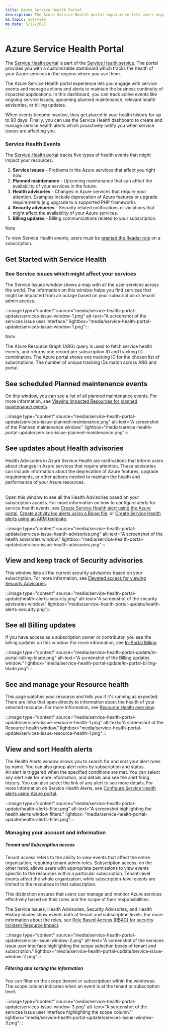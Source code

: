 ```yaml
---
title: Azure Service Health Portal
description: The Azure Service Health portal experience lets users engage with service events and manage actions to maintain the business continuity of impacted applications.
ms.topic: overview
ms.date: 5/12/2025
---
```


# Azure Service Health Portal
The [Service Health portal](https://portal.azure.com/#view/Microsoft_Azure_Health/AzureHealthBrowseBlade/~/serviceIssues) is part of the [Service Health service](overview.md). The portal provides you with a customizable dashboard which tracks the health of your Azure services in the regions where you use them. 

The Azure Service Health portal experience lets you engage with service events and manage actions and alerts to maintain the business continuity of impacted applications. In this dashboard, you can track active events like ongoing service issues, upcoming planned maintenance, relevant health advisories, or billing updates. 

When events become inactive, they get placed in your health history for up to 90 days. Finally, you can use the Service Health dashboard to create and manage service health alerts which proactively notify you when service issues are affecting you.

### Service Health Events

The [Service Health portal](https://portal.azure.com/#view/Microsoft_Azure_Health/AzureHealthBrowseBlade/~/serviceIssues) tracks five types of health events that might impact your resources:

1. **Service issues** - Problems in the Azure services that affect you right now. 
2. **Planned maintenance** - Upcoming maintenance that can affect the availability of your services in the future.  
3. **Health advisories** - Changes in Azure services that require your attention. Examples include deprecation of Azure features or upgrade requirements (e.g upgrade to a supported PHP framework).
4. **Security advisories** - Security related notifications or violations that might affect the availability of your Azure services.
1. **Billing updates** - Billing communications related to your subscription.

> [!NOTE]
> To view Service Health events, users must be [granted the Reader role](/azure/role-based-access-control/role-assignments-portal) on a subscription.


## Get Started with Service Health


### See Service issues which might affect your services
The Service Issues window shows a map with all the user services across the world. The information on this window helps you find services that might be impacted from an outage based on your subscription or tenant admin access.

:::image type="content" source="media/service-health-portal-update/services-issue-window-1.png" alt-text="A screenshot of the services issue user interface." lightbox="media/service-health-portal-update/services-issue-window-1.png":::



> [!NOTE]
>The Azure Resource Graph (ARG) query is used to fetch service health events, and returns one record per subscription ID and tracking ID combination.
>The Azure portal shows one tracking ID for the chosen list of subscriptions.
>The number of unique tracking IDs match across ARG and portal.



<!--
##### Issues Details
The issues details look and feel has been updated, for better readability. 
-->

## See scheduled Planned maintenance events

On this window, you can see a list of all planned maintenance events. For more information, see [Viewing Impacted Resources for planned maintenance events](impacted-resources-planned-maintenance.md).

:::image type="content" source="media/service-health-portal-update/services-issue-planned-maintenance.png" alt-text="A screenshot of the Planned maintenance window." lightbox="media/service-health-portal-update/services-issue-planned-maintenance.png":::

## See updates about Health advisories
Health Advisories in Azure Service Health are notifications that inform users about changes in Azure services that require attention. These advisories can include information about the deprecation of Azure features, upgrade requirements, or other actions needed to maintain the health and performance of your Azure resources.

<br>Open this window to see all the Health Advisories based on your subscription access. For more information on how to configure alerts for service health events, see [Create Service Health alert using the Azure portal](alerts-activity-log-service-notifications.md), [Create activity log alerts using a Bicep file](alerts-activity-log-service-notifications-bicep.md), or [Create Service Health alerts using an ARM template](alerts-activity-log-service-notifications-arm.md).

:::image type="content" source="media/service-health-portal-update/services-issue-health-advisories.png" alt-text="A screenshot of the health advisories window." lightbox="media/service-health-portal-update/services-issue-health-advisories.png":::

## View and keep track of Security advisories
This window lists all the current security advisories based on your subscription. For more information, see [Elevated access for viewing Security Advisories](security-advisories-elevated-access.md).

:::image type="content" source="media/service-health-portal-update/health-alerts-security.png" alt-text="A screenshot of the security advisories window." lightbox="media/service-health-portal-update/health-alerts-security.png":::


## See all Billing updates
If you have access as a subscription owner or contributor, you see the billing updates on this window. For more information, see [In-Portal Billing](billing-elevated-access.md).

:::image type="content" source="media/service-health-portal-update/in-portal-billing-blade.png" alt-text="A screenshot of the Billing updates window." lightbox="media/service-health-portal-update/in-portal-billing-blade.png":::


## See and manage your Resource health
This page watches your resource and tells you if it's running as expected. There are links that open directly to information about the health of your selected resource. For more information, see [Resource Health overview](resource-health-overview.md).

:::image type="content" source="media/service-health-portal-update/services-issue-resource-health-1.png" alt-text="A screenshot of the Resource health window." lightbox="media/service-health-portal-update/services-issue-resource-health-1.png":::

## View and sort Health alerts

The Health Alerts window allows you to search for and sort your alert rules by name. You can also group alert rules by subscription and status. 
<br>An alert is triggered when the specified conditions are met. You can select any alert rule for more information, and details and see the alert firing history. You can also select the link of any alert to see more details. For more information on Service Health Alerts, see [Configure Service Health alerts using Azure portal](alerts-activity-log-service-notifications-portal.md).

:::image type="content" source="media/service-health-portal-update/health-alerts-filter.png" alt-text="A screenshot highlighting the health alerts window filters." lightbox="media/service-health-portal-update/health-alerts-filter.png":::

### Managing your account and information

##### Tenant and Subscription access
Tenant access refers to the ability to view events that affect the entire organization, requiring tenant admin roles. Subscription access, on the other hand, allows users with appropriate permissions to view events specific to the resources within a particular subscription. Tenant-level events affect the whole organization, while subscription-level events are limited to the resources in that subscription. 

This distinction ensures that users can manage and monitor Azure services effectively based on their roles and the scope of their responsibilities. 

The Service Issues, Health Advisories, Security Advisories, and Health History blades show events both at tenant and subscription levels.
For more information about the roles, see [Role Based Access (RBAC) for security Incident Resource Impact](impacted-resources-security.md).  

:::image type="content" source="media/service-health-portal-update/service-issue-window-2.png" alt-text="A screenshot of the services issue user interface highlighting the scope selection boxes of tenant and subscription." lightbox="media/service-health-portal-update/service-issue-window-2.png":::


##### Filtering and sorting the information

You can filter on the scope (tenant or subscription) within the windowss. The scope column indicates when an event is at the tenant or subscription level.

:::image type="content" source="media/service-health-portal-update/services-issue-window-3.png" alt-text="A screenshot of the services issue user interface highlighting the scope column." lightbox="media/service-health-portal-update/services-issue-window-3.png":::

<!--
:::image type="content" source="media/service-health-portal-update/services-issue-resource-health-alerts.png" alt-text="A screenshot of the health alerts blade." lightbox="media/service-health-portal-update/services-issue-resource-health-alerts.png":::
-->


